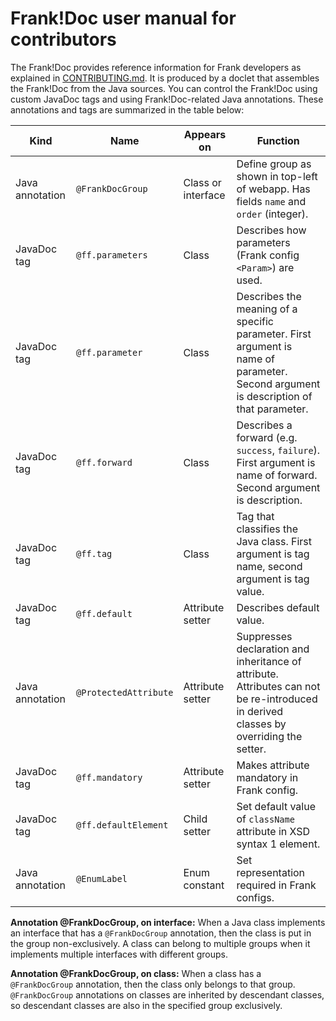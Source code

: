 # Frank!Doc user manual for contributors

The Frank!Doc provides reference information for Frank developers as explained in [CONTRIBUTING.md](./CONTRIBUTING.md). It is produced by a doclet that assembles the Frank!Doc from the Java sources. You can control the Frank!Doc using custom JavaDoc tags and using Frank!Doc-related Java annotations. These annotations and tags are summarized in the table below:


| Kind | Name | Appears on | Function |
| ---- | ---- | ---------- | -------- |
| Java annotation | `@FrankDocGroup` | Class or interface | Define group as shown in top-left of webapp. Has fields `name` and `order` (integer).|
| JavaDoc tag | `@ff.parameters` | Class | Describes how parameters (Frank config `<Param>`) are used. |
| JavaDoc tag | `@ff.parameter` | Class | Describes the meaning of a specific parameter. First argument is name of parameter. Second argument is description of that parameter.|
| JavaDoc tag | `@ff.forward` | Class | Describes a forward (e.g. `success`, `failure`). First argument is name of forward. Second argument is description.|
| JavaDoc tag | `@ff.tag` | Class | Tag that classifies the Java class. First argument is tag name, second argument is tag value.|
| JavaDoc tag | `@ff.default` | Attribute setter | Describes default value. |
| Java annotation | `@ProtectedAttribute` | Attribute setter | Suppresses declaration and inheritance of attribute. Attributes can not be re-introduced in derived classes by overriding the setter.|
| JavaDoc tag | `@ff.mandatory` | Attribute setter | Makes attribute mandatory in Frank config. |
| JavaDoc tag | `@ff.defaultElement` | Child setter | Set default value of `className` attribute in XSD syntax 1 element. |
| Java annotation | `@EnumLabel` | Enum constant | Set representation required in Frank configs. |

**Annotation @FrankDocGroup, on interface:**  When a Java class implements an interface that has a `@FrankDocGroup` annotation, then the class is put in the group non-exclusively. A class can belong to multiple groups when it implements multiple interfaces with different groups.

**Annotation @FrankDocGroup, on class:** When a class has a `@FrankDocGroup` annotation, then the class only belongs to that group. `@FrankDocGroup` annotations on classes are inherited by descendant classes, so descendant classes are also in the specified group exclusively.
